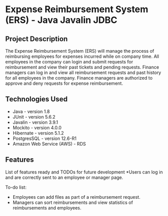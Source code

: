 # Expense Reimbursement System (ERS) - Java Javalin JDBC

## Project Description

The Expense Reimbursement System (ERS) will manage the process of reimbursing employees for expenses incurred while on company time.
All employees in the company can login and submit requests for reimbursement and view their past tickets and pending requests.
Finance managers can log in and view all reimbursement requests and past history for all employees in the company.
Finance managers are authorized to approve and deny requests for expense reimbursement.

## Technologies Used

* Java - version 1.8
* JUnit - version 5.6.2
* Javalin - version 3.9.1
* Mockito - version 4.0.0
* Hibernate - version 5.1.2
* PostgresSQL - version 12.6-R1
* Amazon Web Service (AWS) - RDS

## Features

List of features ready and TODOs for future development
*Users can log in and are correctly sent to an employee or manager page.

To-do list:
* Employees can add files as part of a reimbursement request.
* Managers can sort reimbursements and view statistics of reimbursements and employees.

